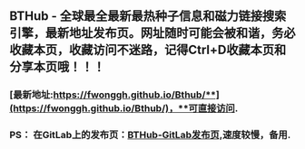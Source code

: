 ## **BTHub - 全球最全最新最热种子信息和磁力链接搜索引擎，最新地址发布页。网址随时可能会被和谐，务必收藏本页，收藏访问不迷路，记得Ctrl+D收藏本页和分享本页哦！！！**
### [**最新地址:https://fwonggh.github.io/Bthub/**](https://fwonggh.github.io/Bthub/)，**可直接访问.**

### PS： 在GitLab上的发布页：[**BTHub-GitLab发布页,**](https://gitlab.com/fwonggh/Bthub/-/blob/master/README.md)**速度较慢，备用.**
     


